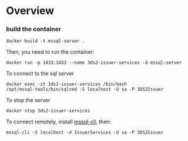 # Overview
### build the container

```
docker build -t mssql-server .
```

Then, you need to run the container:

```
docker run -p 1433:1433 --name 3ds2-issuer-services -d mssql-server
```

To connect to the sql server

```
docker exec -it 3ds2-issuer-services /bin/bash
/opt/mssql-tools/bin/sqlcmd -S localhost -U sa -P 3DS2Issuer
```

To stop the server 

```
docker stop 3ds2-issuer-services
```

To connect remotely, install [mssql-cli](https://github.com/dbcli/mssql-cli/), then:

```
mssql-cli -S localhost -d IssuerServices -U sa -P 3DS2Issuer
```

